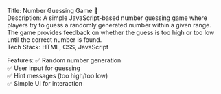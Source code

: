 Title: Number Guessing Game 🎯  
Description: A simple JavaScript-based number guessing game where players try to guess a randomly generated number within a given range. 
The game provides feedback on whether the guess is too high or too low until the correct number is found.  
Tech Stack: HTML, CSS, JavaScript  

Features: 
✅ Random number generation  
✅ User input for guessing  
✅ Hint messages (too high/too low)  
✅ Simple UI for interaction  
